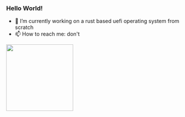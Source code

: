 ### Hello World!

- 🔭 I’m currently working on a rust based uefi operating system  from scratch
- 📫 How to reach me: don't

<img height="180em" src="https://github-readme-stats.vercel.app/api/top-langs/?username=IdoMessenberg&langs_count=15&theme=dark">
